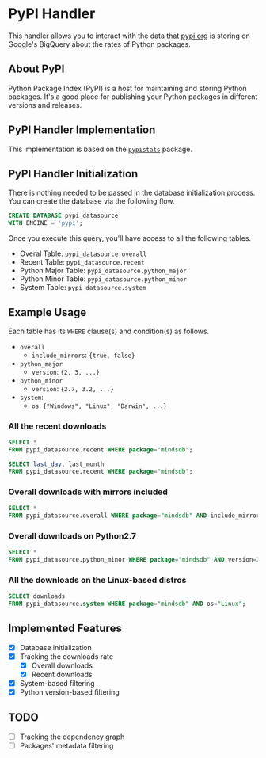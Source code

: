 # PyPI Handler
This handler allows you to interact with the data that [pypi.org](https://pypi.org) is storing on Google's BigQuery about the rates of Python packages.

## About PyPI
Python Package Index (PyPI) is a host for maintaining and storing Python packages. It's a good place for publishing your Python packages in different versions and releases.

## PyPI Handler Implementation
This implementation is based on the [`pypistats`](https://github.com/hugovk/pypistats) package.

## PyPI Handler Initialization
There is nothing needed to be passed in the database initialization process. You can create the database via the following flow.

```sql
CREATE DATABASE pypi_datasource
WITH ENGINE = 'pypi';
```

Once you execute this query, you'll have access to all the following tables.

- Overal Table: `pypi_datasource.overall`
- Recent Table: `pypi_datasource.recent`
- Python Major Table: `pypi_datasource.python_major`
- Python Minor Table: `pypi_datasource.python_minor`
- System Table: `pypi_datasource.system`

## Example Usage
Each table has its `WHERE` clause(s) and condition(s) as follows.

- `overall`
  - `include_mirrors`: `{true, false}`
- `python_major`
  - `version`: `{2, 3, ...}`
- `python_minor`
  - `version`: `{2.7, 3.2, ...}`
- `system`:
  - `os`: `{"Windows", "Linux", "Darwin", ...}`

### All the recent downloads
```sql
SELECT *
FROM pypi_datasource.recent WHERE package="mindsdb";
```
```sql
SELECT last_day, last_month
FROM pypi_datasource.recent WHERE package="mindsdb";
```

### Overall downloads with mirrors included
```sql
SELECT *
FROM pypi_datasource.overall WHERE package="mindsdb" AND include_mirrors=true;
```

### Overall downloads on Python2.7
```sql
SELECT *
FROM pypi_datasource.python_minor WHERE package="mindsdb" AND version=2.7;
```

### All the downloads on the Linux-based distros
```sql
SELECT downloads
FROM pypi_datasource.system WHERE package="mindsdb" AND os="Linux";
```

## Implemented Features
- [x] Database initialization
- [x] Tracking the downloads rate
  - [x] Overall downloads
  - [x] Recent downloads
- [x] System-based filtering
- [x] Python version-based filtering

## TODO
- [ ] Tracking the dependency graph
- [ ] Packages' metadata filtering